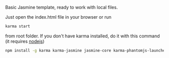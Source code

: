 Basic Jasmine template, ready to work with local files. 

Just open the index.html file in your browser or run 

```bash
karma start 
```

from root folder. If you don't have karma installed, do it with this command (it requires [nodejs](https://nodejs.org/en/))

```bash
npm install -g karma karma-jasmine jasmine-core karma-phantomjs-launcher
```
